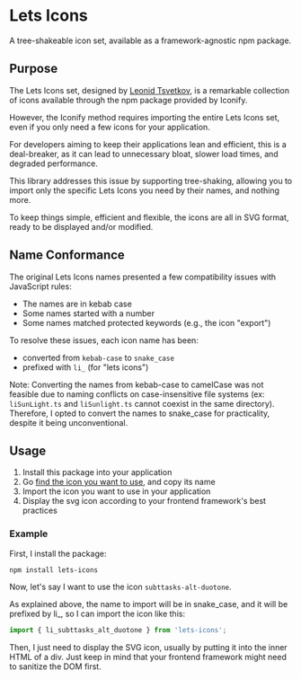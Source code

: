 # Lets Icons

A tree-shakeable icon set, available as a framework-agnostic npm package.

## Purpose

The Lets Icons set, designed by [Leonid Tsvetkov](https://www.figma.com/community/file/886554014393250663/free-icon-pack-1800-icons), is a remarkable collection of icons available through the npm package provided by Iconify.

However, the Iconify method requires importing the entire Lets Icons set, even if you only need a few icons for your application.

For developers aiming to keep their applications lean and efficient, this is a deal-breaker, as it can lead to unnecessary bloat, slower load times, and degraded performance.

This library addresses this issue by supporting tree-shaking, allowing you to import only the specific Lets Icons you need by their names, and nothing more.

To keep things simple, efficient and flexible, the icons are all in SVG format, ready to be displayed and/or modified.

## Name Conformance

The original Lets Icons names presented a few compatibility issues with JavaScript rules:

- The names are in kebab case
- Some names started with a number
- Some names matched protected keywords (e.g., the icon "export")

To resolve these issues, each icon name has been:

- converted from `kebab-case` to `snake_case`
- prefixed with `li_` (for "lets icons")

Note: Converting the names from kebab-case to camelCase was not feasible due to naming conflicts on case-insensitive file systems (ex: `liSunLight.ts` and `liSunlight.ts` cannot coexist in the same directory). Therefore, I opted to convert the names to snake_case for practicality, despite it being unconventional.

## Usage

1. Install this package into your application
2. Go [find the icon you want to use](https://icon-sets.iconify.design/lets-icons/), and copy its name
3. Import the icon you want to use in your application
4. Display the svg icon according to your frontend framework's best practices

### Example

First, I install the package:

```shell
npm install lets-icons
```

Now, let's say I want to use the icon `subttasks-alt-duotone`.

As explained above, the name to import will be in snake_case, and it will be prefixed by li_, so I can import the icon like this:

```javascript
import { li_subttasks_alt_duotone } from 'lets-icons';
```

Then, I just need to display the SVG icon, usually by putting it into the inner HTML of a div. Just keep in mind that your frontend framework might need to sanitize the DOM first.
